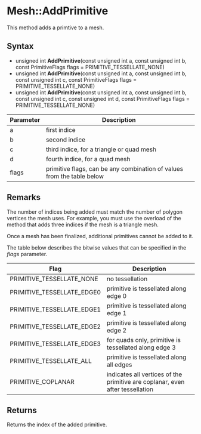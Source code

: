 # Mesh::AddPrimitive

This method adds a primtive to a mesh.

## Syntax

- unsigned int **AddPrimitive**(const unsigned int a, const unsigned int b, const PrimitiveFlags flags = PRIMITIVE_TESSELLATE_NONE)
- unsigned int **AddPrimitive**(const unsigned int a, const unsigned int b, const unsigned int c, const PrimitiveFlags flags = PRIMITIVE_TESSELLATE_NONE)
- unsigned int **AddPrimitive**(const unsigned int a, const unsigned int b, const unsigned int c, const unsigned int d, const PrimitiveFlags flags = PRIMITIVE_TESSELLATE_NONE)

| Parameter | Description |
|---|---|
| a | first indice |
| b | second indice |
| c | third indice, for a triangle or quad mesh |
| d | fourth indice, for a quad mesh |
| flags | primitive flags, can be any combination of values from the table below |

## Remarks

The number of indices being added must match the number of polygon vertices the mesh uses. For example, you must use the overload of the method that adds three indices if the mesh is a triangle mesh.

Once a mesh has been finalized, additional primitives cannot be added to it.

The table below describes the bitwise values that can be specified in the *flags* parameter.

| Flag | Description |
| --- | --- |
| PRIMITIVE_TESSELLATE_NONE | no tessellation |
| PRIMITIVE_TESSELLATE_EDGE0 | primitive is tessellated along edge 0 |
| PRIMITIVE_TESSELLATE_EDGE1 | primitive is tessellated along edge 1 |
| PRIMITIVE_TESSELLATE_EDGE2 | primitive is tessellated along edge 2 |
| PRIMITIVE_TESSELLATE_EDGE3 | for quads only, primitive is tessellated along edge 3 |
| PRIMITIVE_TESSELLATE_ALL | primitive is tessellated along all edges |
| PRIMITIVE_COPLANAR | indicates all vertices of the primitive are coplanar, even after tessellation |

## Returns

Returns the index of the added primitive.
